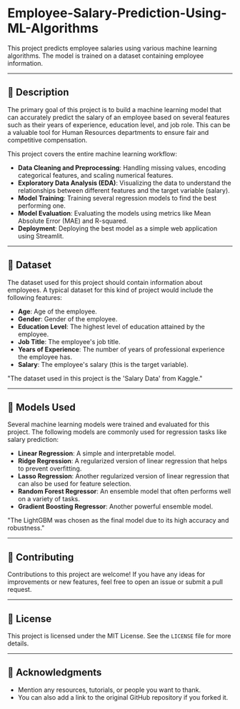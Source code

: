 # Employee-Salary-Prediction-Using-ML-Algorithms

This project predicts employee salaries using various machine learning algorithms. The model is trained on a dataset containing employee information.

-----

## 📜 Description

The primary goal of this project is to build a machine learning model that can accurately predict the salary of an employee based on several features such as their years of experience, education level, and job role. This can be a valuable tool for Human Resources departments to ensure fair and competitive compensation.

This project covers the entire machine learning workflow:

  * **Data Cleaning and Preprocessing**: Handling missing values, encoding categorical features, and scaling numerical features.
  * **Exploratory Data Analysis (EDA)**: Visualizing the data to understand the relationships between different features and the target variable (salary).
  * **Model Training**: Training several regression models to find the best performing one.
  * **Model Evaluation**: Evaluating the models using metrics like Mean Absolute Error (MAE) and R-squared.
  * **Deployment**: Deploying the best model as a simple web application using Streamlit.

-----

## 💾 Dataset

The dataset used for this project should contain information about employees. A typical dataset for this kind of project would include the following features:

  * **Age**: Age of the employee.
  * **Gender**: Gender of the employee.
  * **Education Level**: The highest level of education attained by the employee.
  * **Job Title**: The employee's job title.
  * **Years of Experience**: The number of years of professional experience the employee has.
  * **Salary**: The employee's salary (this is the target variable).

"The dataset used in this project is the 'Salary Data' from Kaggle."

-----

## 🤖 Models Used

Several machine learning models were trained and evaluated for this project. The following models are commonly used for regression tasks like salary prediction:

  * **Linear Regression**: A simple and interpretable model.
  * **Ridge Regression**: A regularized version of linear regression that helps to prevent overfitting.
  * **Lasso Regression**: Another regularized version of linear regression that can also be used for feature selection.
  * **Random Forest Regressor**: An ensemble model that often performs well on a variety of tasks.
  * **Gradient Boosting Regressor**: Another powerful ensemble model.

"The LightGBM was chosen as the final model due to its high accuracy and robustness."

-----

## 🤝 Contributing

Contributions to this project are welcome\! If you have any ideas for improvements or new features, feel free to open an issue or submit a pull request.

-----

## 📝 License

This project is licensed under the MIT License. See the `LICENSE` file for more details.

-----

## 🙏 Acknowledgments

  * Mention any resources, tutorials, or people you want to thank.
  * You can also add a link to the original GitHub repository if you forked it.
